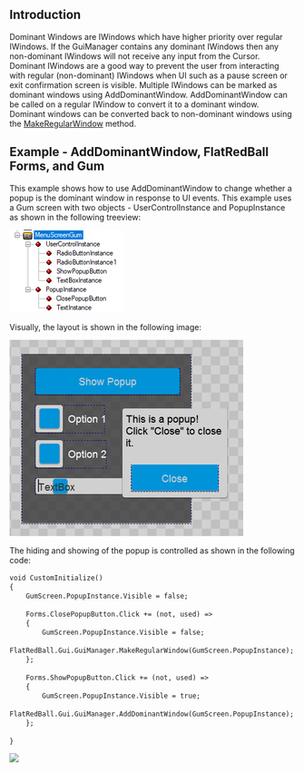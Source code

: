 ## Introduction

Dominant Windows are IWindows which have higher priority over regular IWindows. If the GuiManager contains any dominant IWindows then any non-dominant IWindows will not receive any input from the Cursor. Dominant IWindows are a good way to prevent the user from interacting with regular (non-dominant) IWindows when UI such as a pause screen or exit confirmation screen is visible. Multiple IWindows can be marked as dominant windows using AddDominantWindow. AddDominantWindow can be called on a regular IWindow to convert it to a dominant window. Dominant windows can be converted back to non-dominant windows using the [MakeRegularWindow](/documentation/api/flatredball/flatredball-gui/flatredball-gui-guimanager/flatredball-gui-guimanager-makeregularwindow.md "FlatRedBall.Gui.GuiManager.MakeRegularWindow") method.

## Example - AddDominantWindow, FlatRedBall Forms, and Gum

This example shows how to use AddDominantWindow to change whether a popup is the dominant window in response to UI events. This example uses a Gum screen with two objects - UserControlInstance and PopupInstance as shown in the following treeview:

![](/media/2021-09-img_614c9aa1b0ae9.png)

Visually, the layout is shown in the following image:

![](/media/2021-09-img_614c9a921e7d7.png)

The hiding and showing of the popup is controlled as shown in the following code:

    void CustomInitialize()
    {
        GumScreen.PopupInstance.Visible = false;

        Forms.ClosePopupButton.Click += (not, used) =>
        {
            GumScreen.PopupInstance.Visible = false;
            FlatRedBall.Gui.GuiManager.MakeRegularWindow(GumScreen.PopupInstance);
        };

        Forms.ShowPopupButton.Click += (not, used) =>
        {
            GumScreen.PopupInstance.Visible = true;
            FlatRedBall.Gui.GuiManager.AddDominantWindow(GumScreen.PopupInstance);
        };
        
    }

[![](/wp-content/uploads/2016/01/23_09-19-49.gif)](/wp-content/uploads/2016/01/23_09-19-49.gif)  
